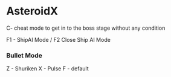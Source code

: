 # AsteroidX

C- cheat mode to get in to the boss stage without any condition

F1 - ShipAI Mode / F2 Close Ship AI Mode 

### Bullet Mode
Z - Shuriken
X - Pulse 
F - default 

